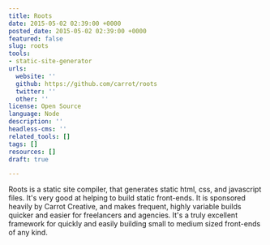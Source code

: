 ```yaml
---
title: Roots
date: 2015-05-02 02:39:00 +0000
posted_date: 2015-05-02 02:39:00 +0000
featured: false
slug: roots
tools:
- static-site-generator
urls:
  website: ''
  github: https://github.com/carrot/roots
  twitter: ''
  other: ''
license: Open Source
language: Node
description: ''
headless-cms: ''
related_tools: []
tags: []
resources: []
draft: true

---
```

Roots is a static site compiler, that generates static html, css, and javascript files. It's very good at helping to build static front-ends. It is sponsored heavily by Carrot Creative, and makes frequent, highly variable builds quicker and easier for freelancers and agencies. It's a truly excellent framework for quickly and easily building small to medium sized front-ends of any kind.
